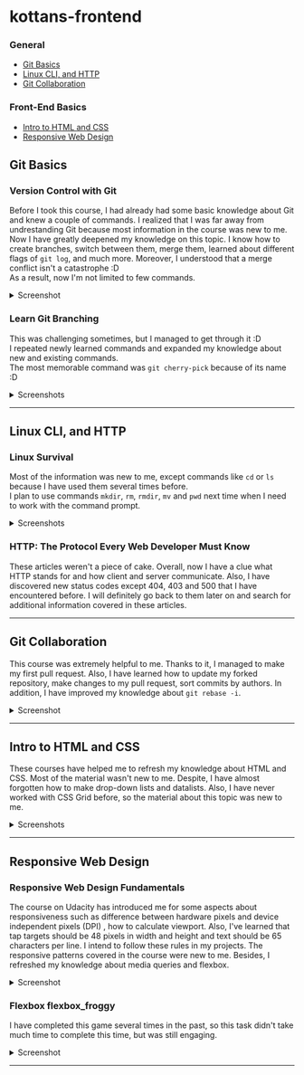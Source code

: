 # kottans-frontend

### General

* [Git Basics](#git-basics)
* [Linux CLI, and HTTP](#linux-cli-and-http)
* [Git Collaboration](#git-collaboration)

### Front-End Basics

* [Intro to HTML and CSS](#intro-to-html-and-css)
* [Responsive Web Design](#responsive-web-design)

## Git Basics

### Version Control with Git

Before I took this course, I had already had some basic knowledge about Git and knew a couple of commands. I realized that I was far away from undrestanding Git because most information in the course was new to me. Now I have greatly deepened my knowledge on this topic. I know how to create branches, switch between them, merge them, learned about different flags of `git log`, and much more. Moreover, I understood that a merge conflict isn't a catastrophe :D  
As a result, now I'm not limited to few commands.

<details>
<summary>Screenshot</summary>

<p>

![screenshot of the course "version control with git"](task_git_basics/version_control_with_git.png)

</p>

</details>

### Learn Git Branching

This was challenging sometimes, but I managed to get through it :D  
I repeated newly learned commands and expanded my knowledge about new and existing commands.  
The most memorable command was `git cherry-pick` because of its name :D
<details>

<summary>Screenshots</summary>

<p>

![screenshot 1 learngitbranching](task_git_basics/learngitbranching_1.png)
![screenshot 2 learngitbranching](task_git_basics/learngitbranching_2.png)

</p>

</details>

---

## Linux CLI, and HTTP

### Linux Survival

Most of the information was new to me, except commands like `cd` or `ls` because I have used them several times before.   
I plan to use commands `mkdir`, `rm`, `rmdir`, `mv` and `pwd` next time when I need to work with the command prompt.

<details>

<summary>Screenshots</summary>

<p>

![screenshot 1 linux survival](task_linux_cli/linux_1.png)
![screenshot 2 linux survival](task_linux_cli/linux_2.png)
![screenshot 3 linux survival](task_linux_cli/linux_3.png)
![screenshot 4 linux survival](task_linux_cli/linux_4.png)

</p>

</details>

### HTTP: The Protocol Every Web Developer Must Know

These articles weren't a piece of cake. Overall, now I have a clue what HTTP stands for and how client and server communicate. Also, I have discovered new status codes except 404, 403 and 500 that I have encountered before. I will definitely go back to them later on and search for additional information covered in these articles.

---

## Git Collaboration

This course was extremely helpful to me. Thanks to it, I managed to make my first pull request. Also, I have learned how to update my forked repository, make changes to my pull request, sort commits by authors. In addition, I have improved my knowledge about `git rebase -i`.

<details>

<summary>Screenshot</summary>

<p>

![screenshot of the course "github and collaboration"](task_git_collaboration/github_and_collaboration.png)

</p>

</details>

---

## Intro to HTML and CSS

These courses have helped me to refresh my knowledge about HTML and CSS. Most of the material wasn't new to me. Despite, I have almost forgotten how to make drop-down lists and datalists. Also, I have never worked with CSS Grid before, so the material about this topic was new to me.

<details>

<summary>Screenshots</summary>

<p>

![screenshot 1 udacity](task_html_css_intro/udacity.png)
![screenshot 2 codecademy learn html](task_html_css_intro/codecademy_html.png)
![screenshot 3 codecademy learn css](task_html_css_intro/codecademy_css.png)

</p>

</details>

---

## Responsive Web Design

### Responsive Web Design Fundamentals

The course on Udacity has introduced me for some aspects about responsiveness such as difference between hardware pixels and device independent pixels (DPI) , how to calculate viewport. Also, I've learned that tap targets should be 48 pixels in width and height and text should be 65 characters per line. I intend to follow these rules in my projects. The responsive patterns covered in the course were new to me. Besides, I refreshed my knowledge about media queries and flexbox.

<details>

<summary>Screenshot</summary>

<p>

![screenshot 1 udacity](task_responsive_web_design/responsive_web_design_fundamentals.png)

</p>

</details>

### Flexbox flexbox_froggy

I have completed this game several times in the past, so this task didn't take much time to complete this time, but was still engaging. 

<details>

<summary>Screenshot</summary>

<p>

![screenshot 2 flexboxfroggy](task_responsive_web_design/flexbox_froggy.png)

</p>

</details>

---
